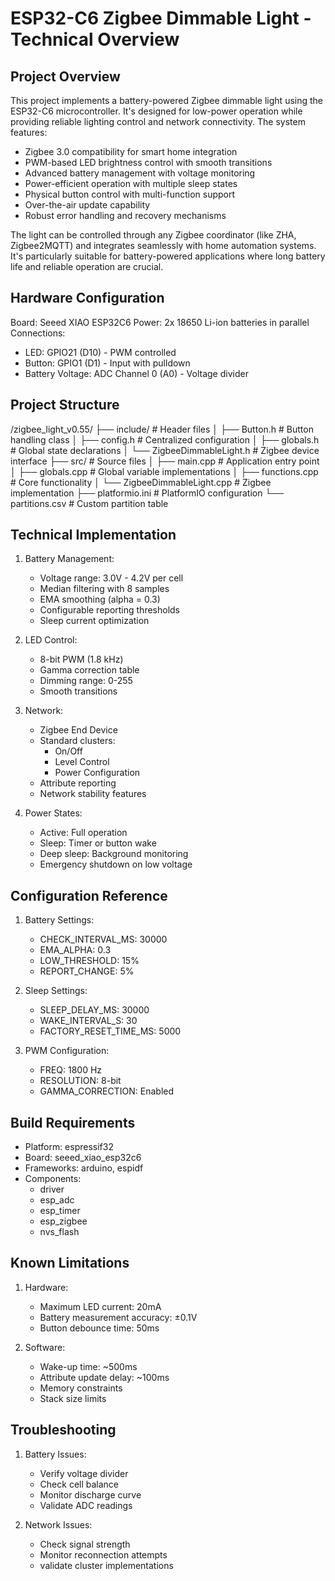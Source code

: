 ESP32-C6 Zigbee Dimmable Light - Technical Overview
================================================

Project Overview
---------------
This project implements a battery-powered Zigbee dimmable light using the ESP32-C6 microcontroller. It's designed for low-power operation while providing reliable lighting control and network connectivity. The system features:

- Zigbee 3.0 compatibility for smart home integration
- PWM-based LED brightness control with smooth transitions
- Advanced battery management with voltage monitoring
- Power-efficient operation with multiple sleep states
- Physical button control with multi-function support
- Over-the-air update capability
- Robust error handling and recovery mechanisms

The light can be controlled through any Zigbee coordinator (like ZHA, Zigbee2MQTT) and integrates seamlessly with home automation systems. It's particularly suitable for battery-powered applications where long battery life and reliable operation are crucial.

Hardware Configuration
--------------------
Board: Seeed XIAO ESP32C6
Power: 2x 18650 Li-ion batteries in parallel
Connections:
- LED: GPIO21 (D10) - PWM controlled
- Button: GPIO1 (D1) - Input with pulldown
- Battery Voltage: ADC Channel 0 (A0) - Voltage divider

Project Structure
---------------
/zigbee_light_v0.55/
├── include/                  # Header files
│   ├── Button.h             # Button handling class
│   ├── config.h             # Centralized configuration
│   ├── globals.h            # Global state declarations
│   └── ZigbeeDimmableLight.h # Zigbee device interface
├── src/                     # Source files
│   ├── main.cpp             # Application entry point
│   ├── globals.cpp          # Global variable implementations
│   ├── functions.cpp        # Core functionality
│   └── ZigbeeDimmableLight.cpp # Zigbee implementation
├── platformio.ini           # PlatformIO configuration
└── partitions.csv           # Custom partition table

Technical Implementation
----------------------
1. Battery Management:
   - Voltage range: 3.0V - 4.2V per cell
   - Median filtering with 8 samples
   - EMA smoothing (alpha = 0.3)
   - Configurable reporting thresholds
   - Sleep current optimization

2. LED Control:
   - 8-bit PWM (1.8 kHz)
   - Gamma correction table
   - Dimming range: 0-255
   - Smooth transitions

3. Network:
   - Zigbee End Device
   - Standard clusters:
     * On/Off
     * Level Control
     * Power Configuration
   - Attribute reporting
   - Network stability features

4. Power States:
   - Active: Full operation
   - Sleep: Timer or button wake
   - Deep sleep: Background monitoring
   - Emergency shutdown on low voltage

Configuration Reference
---------------------
1. Battery Settings:
   - CHECK_INTERVAL_MS: 30000
   - EMA_ALPHA: 0.3
   - LOW_THRESHOLD: 15%
   - REPORT_CHANGE: 5%

2. Sleep Settings:
   - SLEEP_DELAY_MS: 30000
   - WAKE_INTERVAL_S: 30
   - FACTORY_RESET_TIME_MS: 5000

3. PWM Configuration:
   - FREQ: 1800 Hz
   - RESOLUTION: 8-bit
   - GAMMA_CORRECTION: Enabled

Build Requirements
----------------
- Platform: espressif32
- Board: seeed_xiao_esp32c6
- Frameworks: arduino, espidf
- Components:
  * driver
  * esp_adc
  * esp_timer
  * esp_zigbee
  * nvs_flash

Known Limitations
---------------
1. Hardware:
   - Maximum LED current: 20mA
   - Battery measurement accuracy: ±0.1V
   - Button debounce time: 50ms

2. Software:
   - Wake-up time: ~500ms
   - Attribute update delay: ~100ms
   - Memory constraints
   - Stack size limits

Troubleshooting
--------------
1. Battery Issues:
   - Verify voltage divider
   - Check cell balance
   - Monitor discharge curve
   - Validate ADC readings

2. Network Issues:
   - Check signal strength
   - Monitor reconnection attempts
   - validate cluster implementations